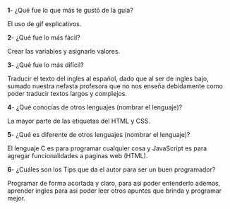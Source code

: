 **1**- ¿Qué fue lo que más te gustó de la guía?

El uso de gif explicativos.


**2**- ¿Qué fue lo más fácil?

Crear las variables y asignarle valores.


**3**- ¿Qué fue lo más difícil?

Traducir el texto del ingles al español, dado que al ser de ingles bajo, sumado nuestra nefasta profesora que no nos enseña debidamente como poder traducir textos largos y complejos.


**4**- ¿Qué conocías de otros lenguajes (nombrar el lenguaje)?

La mayor parte de las etiquetas del HTML y CSS.


**5**- ¿Qué es diferente de otros lenguajes (nombrar el lenguaje)?

El lenguaje C es para programar cualquier cosa y JavaScript es para agregar funcionalidades a paginas web (HTML).


**6**- ¿Cuáles son los Tips que da el autor para ser un buen programador?

Programar de forma acortada y claro, para asi poder entenderlo ademas, aprender ingles para asi poder leer otros apuntes que brinda y programar mejor.
